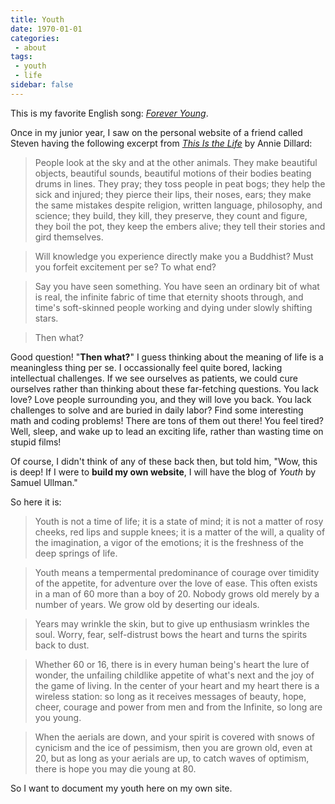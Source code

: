 ```yaml
---
title: Youth
date: 1970-01-01
categories:
 - about
tags:
 - youth
 - life
sidebar: false
---
```


This is my favorite English song: [*Forever Young*](https://youtu.be/t1TcDHrkQYg).

<!-- more -->

Once in my junior year, I saw on the personal website of a friend called Steven having the following excerpt from [<i>This Is the Life</i>](http://www.billemory.com/dillard/dillard.html) by Annie Dillard:

> People look at the sky and at the other animals. They make beautiful objects, beautiful sounds, beautiful motions of their bodies beating drums in lines. They pray; they toss people in peat bogs; they help the sick and injured; they pierce their lips, their noses, ears; they make the same mistakes despite religion, written language, philosophy, and science; they build, they kill, they preserve, they count and figure, they boil the pot, they keep the embers alive; they tell their stories and gird themselves.

> Will knowledge you experience directly make you a Buddhist? Must you forfeit excitement per se? To what end?

> Say you have seen something. You have seen an ordinary bit of what is real, the infinite fabric of time that eternity shoots through, and time's soft-skinned people working and dying under slowly shifting stars.

> Then what?

Good question! "**Then what?**" I guess thinking about the meaning of life is a meaningless thing per se. I occassionally feel quite bored, lacking intellectual challenges. If we see ourselves as patients, we could cure ourselves rather than thinking about these far-fetching questions. You lack love? Love people surrounding you, and they will love you back. You lack challenges to solve and are buried in daily labor? Find some interesting math and coding problems! There are tons of them out there! You feel tired? Well, sleep, and wake up to lead an exciting life, rather than wasting time on stupid films!

Of course, I didn't think of any of these back then, but told him, "Wow, this is deep! If I were to **build my own website**, I will have the blog of *Youth* by Samuel Ullman."

So here it is:
> Youth is not a time of life; it is a state of mind; it is not a matter of rosy cheeks, red lips and supple knees; it is a matter of the will, a quality of the imagination, a vigor of the emotions; it is the freshness of the deep springs of life.

> Youth means a tempermental predominance of courage over timidity of the appetite, for adventure over the love of ease. This often exists in a man of 60 more than a boy of 20. Nobody grows old merely by a number of years. We grow old by deserting our ideals.

> Years may wrinkle the skin, but to give up enthusiasm wrinkles the soul. Worry, fear, self-distrust bows the heart and turns the spirits back to dust.

> Whether 60 or 16, there is in every human being's heart the lure of wonder, the unfailing childlike appetite of what's next and the joy of the game of living. In the center of your heart and my heart there is a wireless station: so long as it receives messages of beauty, hope, cheer, courage and power from men and from the Infinite, so long are you young.

> When the aerials are down, and your spirit is covered with snows of cynicism and the ice of pessimism, then you are grown old, even at 20, but as long as your aerials are up, to catch waves of optimism, there is hope you may die young at 80.

So I want to document my youth here on my own site.
